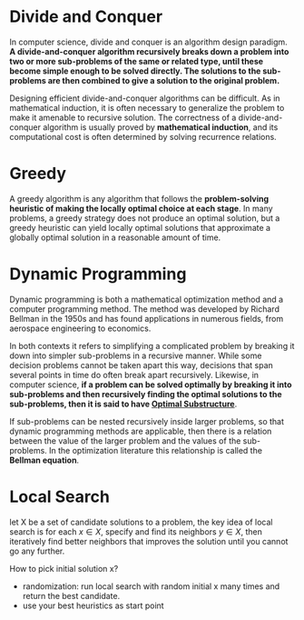 # Divide and Conquer
In computer science, divide and conquer is an algorithm design paradigm. **A divide-and-conquer algorithm recursively breaks down a problem into two or more sub-problems of the same or related type, until these become simple enough to be solved directly. The solutions to the sub-problems are then combined to give a solution to the original problem.**

Designing efficient divide-and-conquer algorithms can be difficult. As in mathematical induction, it is often necessary to generalize the problem to make it amenable to recursive solution. The correctness of a divide-and-conquer algorithm is usually proved by **mathematical induction**, and its computational cost is often determined by solving recurrence relations.

# Greedy
A greedy algorithm is any algorithm that follows the **problem-solving heuristic of making the locally optimal choice at each stage**. In many problems, a greedy strategy does not produce an optimal solution, but a greedy heuristic can yield locally optimal solutions that approximate a globally optimal solution in a reasonable amount of time.

# Dynamic Programming
Dynamic programming is both a mathematical optimization method and a computer programming method. The method was developed by Richard Bellman in the 1950s and has found applications in numerous fields, from aerospace engineering to economics.

In both contexts it refers to simplifying a complicated problem by breaking it down into simpler sub-problems in a recursive manner. While some decision problems cannot be taken apart this way, decisions that span several points in time do often break apart recursively. Likewise, in computer science, **if a problem can be solved optimally by breaking it into sub-problems and then recursively finding the optimal solutions to the sub-problems, then it is said to have [Optimal Substructure](https://en.wikipedia.org/wiki/Optimal_substructure)**.

If sub-problems can be nested recursively inside larger problems, so that dynamic programming methods are applicable, then there is a relation between the value of the larger problem and the values of the sub-problems. In the optimization literature this relationship is called the **Bellman equation**.

# Local Search
let X be a set of candidate solutions to a problem, the key idea of local search is for each $x\in{X}$, specify and find its neighbors $y\in X$, then iteratively find better neighbors that improves the solution until you cannot go any further.

How to pick initial solution x?
- randomization: run local search with random initial x many times and return the best candidate.
- use your best heuristics as start point